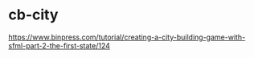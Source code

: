 # cb-city

https://www.binpress.com/tutorial/creating-a-city-building-game-with-sfml-part-2-the-first-state/124
